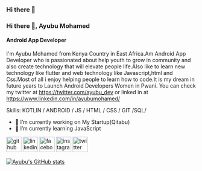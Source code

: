 ### Hi there 👋

### Hi there 👋, Ayubu Mohamed
#### Android App Developer



I'm Ayubu Mohamed from Kenya Country in East Africa.Am Android App Developer who is passionated about help youth to grow in community and also create technology that will elevate people life.Also like to learn new technology like flutter and web technology like Javascript,html and Css.Most of all i enjoy helping people to learn how to code.It is my dream in future years to Launch Android Developers Women in Pwani.
You can check my twitter at https://twitter.com/ayubu_dev or linked in at https://www.linkedin.com/in/ayubumohamed/

Skills: KOTLIN / ANDROID / JS / HTML / CSS / GIT /SQL/

- 🔭 I’m currently working on My Startup(Qitabu) 
- 🌱 I’m currently learning JavaScript  


[<img src='https://cdn.jsdelivr.net/npm/simple-icons@3.0.1/icons/github.svg' alt='github' height='40'>](https://github.com/https://github.com/AyubuAyubu/)  [<img src='https://cdn.jsdelivr.net/npm/simple-icons@3.0.1/icons/linkedin.svg' alt='linkedin' height='40'>](https://www.linkedin.com/in/https://www.linkedin.com/in/ayubumohamed//)  [<img src='https://cdn.jsdelivr.net/npm/simple-icons@3.0.1/icons/facebook.svg' alt='facebook' height='40'>](https://www.facebook.com/https://www.facebook.com/ayububazuma/)  [<img src='https://cdn.jsdelivr.net/npm/simple-icons@3.0.1/icons/instagram.svg' alt='instagram' height='40'>](https://www.instagram.com/https://www.instagram.com/ayubu_dev//)  [<img src='https://cdn.jsdelivr.net/npm/simple-icons@3.0.1/icons/twitter.svg' alt='twitter' height='40'>](https://twitter.com/https://twitter.com/ayubu_dev)  


[![Ayubu's GitHub stats](https://github-readme-stats.vercel.app/api?username=ayubuayubu)](https://github.com/anuraghazra/github-readme-stats)

